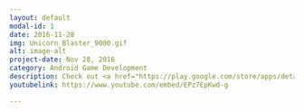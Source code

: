 ```yaml
---
layout: default
modal-id: 1
date: 2016-11-28
img: Unicorn_Blaster_9000.gif
alt: image-alt
project-date: Nov 28, 2016
category: Android Game Development
description: Check out <a href="https://play.google.com/store/apps/details?id=com.blueturfstudios.game.unicornBlaster9000" target="_blank">Unicorn Blaster 9000</a> in Google Play Store!
youtubelink: https://www.youtube.com/embed/EPz7EpKwd-g

---
```

